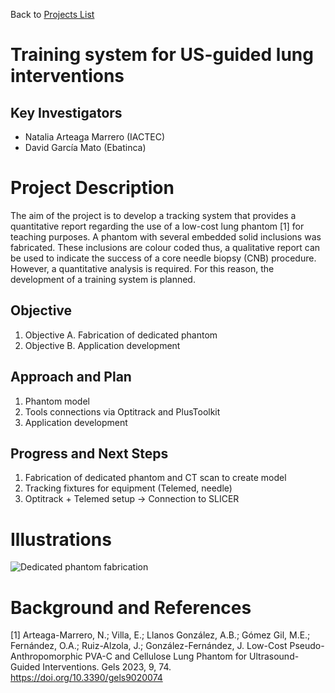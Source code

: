 Back to [Projects List](../../README.md#ProjectsList)

# Training system for US-guided lung interventions

## Key Investigators

- Natalia Arteaga Marrero (IACTEC)
- David García Mato (Ebatinca)

# Project Description

The aim of the project is to develop a tracking system that provides a quantitative report regarding the use of a low-cost lung phantom [1] for teaching purposes. 
A phantom with several embedded solid inclusions was fabricated. These inclusions are colour coded thus, a qualitative report can be used to indicate the success
of a core needle biopsy (CNB) procedure. However, a quantitative analysis is required. For this reason, the development of a training system is planned.

## Objective

1. Objective A. Fabrication of dedicated phantom 
2. Objective B. Application development

## Approach and Plan

1. Phantom model
2. Tools connections via Optitrack and PlusToolkit 
4. Application development

## Progress and Next Steps

1. Fabrication of dedicated phantom and CT scan to create model 
2. Tracking fixtures for equipment (Telemed, needle)
3. Optitrack + Telemed setup -> Connection to SLICER

# Illustrations

![Dedicated phantom fabrication](https://user-images.githubusercontent.com/40359004/212877916-37a7f456-b4fc-4c3a-a1f3-20d6a78f6429.jpeg)


# Background and References

[1] Arteaga-Marrero, N.; Villa, E.; Llanos González, A.B.; Gómez Gil, M.E.; Fernández, O.A.; Ruiz-Alzola, J.; González-Fernández, J. 
Low-Cost Pseudo-Anthropomorphic PVA-C and Cellulose Lung Phantom for Ultrasound-Guided Interventions. Gels 2023, 9, 74. https://doi.org/10.3390/gels9020074
